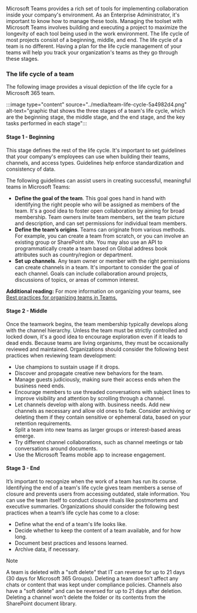 Microsoft Teams provides a rich set of tools for implementing collaboration inside your company's environment. As an Enterprise Administrator, it's important to know how to manage these tools. Managing the toolset with Microsoft Teams involves building and executing a project to maximize the longevity of each tool being used in the work environment. The life cycle of most projects consist of a beginning, middle, and end. The life cycle of a team is no different. Having a plan for the life cycle management of your teams will help you track your organization's teams as they go through these stages.

### The life cycle of a team

The following image provides a visual depiction of the life cycle for a Microsoft 365 team.

:::image type="content" source="../media/team-life-cycle-5a4982d4.png" alt-text="graphic that shows the three stages of a team's life cycle, which are the beginning stage, the middle stage, and the end stage, and the key tasks performed in each stage":::


#### Stage 1 - Beginning

This stage defines the rest of the life cycle. It's important to set guidelines that your company's employees can use when building their teams, channels, and access types. Guidelines help enforce standardization and consistency of data.

The following guidelines can assist users in creating successful, meaningful teams in Microsoft Teams:

 -  **Define the goal of the team**. This goal goes hand in hand with identifying the right people who will be assigned as members of the team. It's a good idea to foster open collaboration by aiming for broad membership. Team owners invite team members, set the team picture and description, and can set permissions for individual team members.
 -  **Define the team’s origins**. Teams can originate from various methods. For example, you can create a team from scratch, or you can involve an existing group or SharePoint site. You may also use an API to programmatically create a team based on Global address book attributes such as country/region or department.
 -  **Set up channels**. Any team owner or member with the right permissions can create channels in a team. It's important to consider the goal of each channel. Goals can include collaboration around projects, discussions of topics, or areas of common interest.

**Additional reading:** For more information on organizing your teams, see [Best practices for organizing teams in Teams.](/microsoftteams/best-practices-organizing?azure-portal=true)

#### Stage 2 - Middle

Once the teamwork begins, the team membership typically develops along with the channel hierarchy. Unless the team must be strictly controlled and locked down, it's a good idea to encourage exploration even if it leads to dead ends. Because teams are living organisms, they must be occasionally reviewed and maintained. Organizations should consider the following best practices when reviewing team development:

 -  Use champions to sustain usage if it drops.
 -  Discover and propagate creative new behaviors for the team.
 -  Manage guests judiciously, making sure their access ends when the business need ends.
 -  Encourage members to use threaded conversations with subject lines to improve visibility and attention by scrolling through a channel.
 -  Let channels develop with along with. business needs. Add new channels as necessary and allow old ones to fade. Consider archiving or deleting them if they contain sensitive or ephemeral data, based on your retention requirements.
 -  Split a team into new teams as larger groups or interest-based areas emerge.
 -  Try different channel collaborations, such as channel meetings or tab conversations around documents.
 -  Use the Microsoft Teams mobile app to increase engagement.

#### Stage 3 - End

It’s important to recognize when the work of a team has run its course. Identifying the end of a team's life cycle gives team members a sense of closure and prevents users from accessing outdated, stale information. You can use the team itself to conduct closure rituals like postmortems and executive summaries. Organizations should consider the following best practices when a team’s life cycle has come to a close:

 -  Define what the end of a team's life looks like.
 -  Decide whether to keep the content of a team available, and for how long.
 -  Document best practices and lessons learned.
 -  Archive data, if necessary.

> [!NOTE]
> A team is deleted with a "soft delete" that IT can reverse for up to 21 days (30 days for Microsoft 365 Groups). Deleting a team doesn't affect any chats or content that was kept under compliance policies. Channels also have a "soft delete" and can be reversed for up to 21 days after deletion. Deleting a channel won't delete the folder or its contents from the SharePoint document library.
